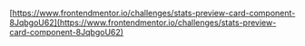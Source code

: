 [https://www.frontendmentor.io/challenges/stats-preview-card-component-8JqbgoU62](https://www.frontendmentor.io/challenges/stats-preview-card-component-8JqbgoU62)
